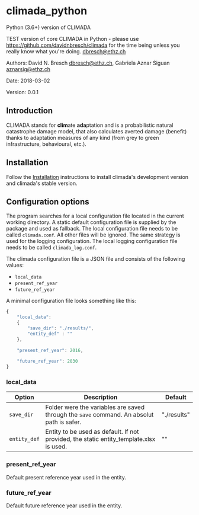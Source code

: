 climada_python
==============
Python (3.6+) version of CLIMADA

TEST version of core CLIMADA in Python - please use https://github.com/davidnbresch/climada for the time being unless you really know what you're doing. dbresch@ethz.ch

Authors: David N. Bresch <dbresch@ethz.ch>, Gabriela Aznar Siguan <aznarsig@ethz.ch>

Date: 2018-03-02

Version: 0.0.1

Introduction
------------

CLIMADA stands for **clim**ate **ada**ptation and is a probabilistic natural catastrophe damage model, that also calculates averted damage (benefit) thanks to adaptation measures of any kind (from grey to green infrastructure, behavioural, etc.).

Installation
------------

Follow the [Installation](https://github.com/davidnbresch/climada_python/blob/master/doc/source/install.rst) instructions to install climada's development version and climada's stable version.

Configuration options
---------------------

The program searches for a local configuration file located in the current 
working directory. A static default configuration file is supplied by the package 
and used as fallback. The local configuration file needs to be called 
``climada.conf``. All other files will be ignored. The same strategy is
used for the logging configuration. The local logging configuration file needs to
be called ``climada_log.conf``.

The climada configuration file is a JSON file and consists of the following values:

- ``local_data``
- ``present_ref_year``
- ``future_ref_year``

A minimal configuration file looks something like this:

```javascript
{
    "local_data":
    {
        "save_dir": "./results/",
        "entity_def" : ""
    },
    
    "present_ref_year": 2016,
    
    "future_ref_year": 2030
}
```


### local_data

| Option | Description | Default |
| ------ | ----------- | ------- |
| ``save_dir`` | Folder were the variables are saved through the ``save`` command. An absolut path is safer. | "./results" |
| ``entity_def`` | Entity to be used as default. If not provided, the static entity_template.xlsx is used. | "" |


### present_ref_year
Default present reference year used in the entity.

### future_ref_year
Default future reference year used in the entity.


